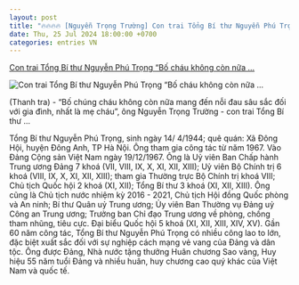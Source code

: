 ```yaml
---
layout: post
title: "🔥🔥🔥🔥 [Nguyễn Trọng Trường] Con trai Tổng Bí thư Nguyễn Phú Trọng “Bố cháu không còn nữa ..."
date: Thu, 25 Jul 2024 18:00:00 +0700
categories: entries VN
---
```

[Con trai Tổng Bí thư Nguyễn Phú Trọng “Bố cháu không còn nữa ...](https://thanhtra.com.vn/chinh-tri/doi-noi/con-trai-tong-bi-thu-nguyen-phu-trong-bo-chau-khong-con-nua-mang-den-noi-dau-sau-sac-228315.html)

![Con trai Tổng Bí thư Nguyễn Phú Trọng “Bố cháu không còn nữa ...](https://thanhtra.com.vn/data/images/0/2024/07/26/huonggiang/con-trai-tong-bi-thu-nguyen-phu-trong.jpeg?w=800)

(Thanh tra) - “Bố chúng cháu không còn nữa mang đến nỗi đau sâu sắc đối với gia đình, nhất là mẹ cháu”, ông Nguyễn Trọng Trường - con trai Tổng Bí thư ...

Tổng Bí thư Nguyễn Phú Trọng, sinh ngày 14/ 4/1944; quê quán: Xã Đông Hội, huyện Đông Anh, TP Hà Nội. Ông tham gia công tác từ năm 1967. Vào Đảng Cộng sản Việt Nam ngày 19/12/1967. Ông là Uỷ viên Ban Chấp hành Trung ương Đảng 7 khoá (VII, VIII, IX, X, XI, XII, XIII); Uỷ viên Bộ Chính trị 6 khoá (VIII, IX, X, XI, XII, XIII); tham gia Thường trực Bộ Chính trị khoá VIII; Chủ tịch Quốc hội 2 khoá (XI, XII); Tổng Bí thư 3 khoá (XI, XII, XIII). Ông cũng là Chủ tịch nước nhiệm kỳ 2016 - 2021, Chủ tịch Hội đồng Quốc phòng và An ninh; Bí thư Quân uỷ Trung ương; Ủy viên Ban Thường vụ Đảng uỷ Công an Trung ương; Trưởng ban Chỉ đạo Trung ương về phòng, chống tham nhũng, tiêu cực. Đại biểu Quốc hội 5 khoá (XI, XII, XIII, XIV, XV). Gần 60 năm công tác, Tổng Bí thư Nguyễn Phú Trọng có nhiều công lao to lớn, đặc biệt xuất sắc đối với sự nghiệp cách mạng vẻ vang của Đảng và dân tộc. Ông được Đảng, Nhà nước tặng thưởng Huân chương Sao vàng, Huy hiệu 55 năm tuổi Đảng và nhiều huân, huy chương cao quý khác của Việt Nam và quốc tế.

